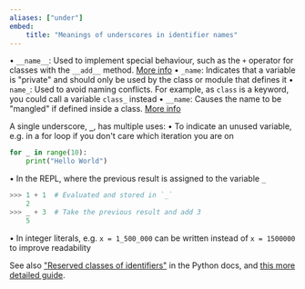 ```yaml
---
aliases: ["under"]
embed:
    title: "Meanings of underscores in identifier names"
---
```


• `__name__`: Used to implement special behaviour, such as the `+` operator for classes with the `__add__` method. [More info](https://dbader.org/blog/python-dunder-methods)
• `_name`: Indicates that a variable is "private" and should only be used by the class or module that defines it
• `name_`: Used to avoid naming conflicts. For example, as `class` is a keyword, you could call a variable `class_` instead
• `__name`: Causes the name to be "mangled" if defined inside a class. [More info](https://docs.python.org/3/tutorial/classes.html#private-variables)

A single underscore, **`_`**, has multiple uses:
• To indicate an unused variable, e.g. in a for loop if you don't care which iteration you are on
```python
for _ in range(10):
    print("Hello World")
```
•  In the REPL, where the previous result is assigned to the variable `_`
```python
>>> 1 + 1  # Evaluated and stored in `_`
    2
>>> _ + 3  # Take the previous result and add 3
    5
```
• In integer literals, e.g. `x = 1_500_000` can be written instead of `x = 1500000` to improve readability

See also ["Reserved classes of identifiers"](https://docs.python.org/3/reference/lexical_analysis.html#reserved-classes-of-identifiers) in the Python docs, and [this more detailed guide](https://dbader.org/blog/meaning-of-underscores-in-python).
